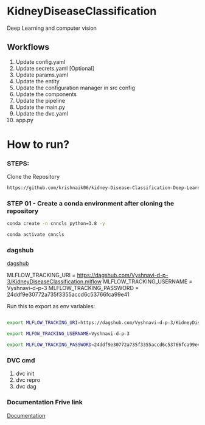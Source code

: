 # KidneyDiseaseClassification
Deep Learning and computer vision


## Workflows

1.  Update config.yaml
2.  Update secrets.yaml [Optional]
3.  Update params.yaml
4.  Update the entity
5.  Update the configuration manager in src config
6.  Update the components
7.  Update the pipeline
8.  Update the main.py
9.  Update the dvc.yaml
10. app.py

# How to run?

### STEPS:

Clone the Repository

```bash
https://github.com/krishnaik06/kidney-Disease-Classification-Deep-Learning-Project
```

### STEP 01 - Create a conda environment after cloning the repository

```bash
conda create -n cnncls python=3.8 -y
```

```bash
conda activate cnncls
```

### dagshub
[dagshub](https://dagshub.com/)

MLFLOW_TRACKING_URI = https://dagshub.com/Vyshnavi-d-p-3/KidneyDiseaseClassification.mlflow
MLFLOW_TRACKING_USERNAME = Vyshnavi-d-p-3
MLFLOW_TRACKING_PASSWORD = 24ddf9e30772a735f3355accd6c53766fca99e41

Run this to export as env variables:

```bash

export MLFLOW_TRACKING_URI=https://dagshub.com/Vyshnavi-d-p-3/KidneyDiseaseClassification.mlflow

export MLFOW_TRACKING_USERNAME=Vyshnavi-d-p-3

export MLFLOW_TRACKING_PASSWORD=24ddf9e30772a735f3355accd6c53766fca99e41

```

### DVC cmd

1. dvc init
2. dvc repro
3. dvc dag


### Documentation Frive link
[Documentation](https://drive.google.com/file/d/12s8I8dgiHOsQylGwsoVcNJX2UXHsfezD/view?usp=sharing)
